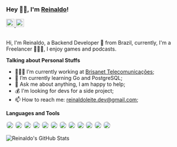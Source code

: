 ### Hey 👋🏻, I'm [Reinaldo](https://thereinas.dev)!

<a href="https://www.linkedin.com/in/reinaldoleitedev/">
  <img alt="Reinaldo LinkedIn" width="22px" src="https://cdn-icons-png.flaticon.com/512/145/145807.png" />
</a>
<a href="http://lattes.cnpq.br/3117113128952097">
  <img alt="Reinaldo Lattes" width="22px" src="https://user-images.githubusercontent.com/58734819/134575298-76241cb6-6931-47ac-bf46-c4f9ce7ea194.png" />
</a>

<br />
<br />

Hi, I'm Reinaldo, a Backend Developer 🚀 from Brazil, currently, I'm a Freelancer 👨🏽‍💻, I enjoy games and podcasts.

**Talking about Personal Stuffs**

- 👨🏽‍💻 I’m currently working at [Brisanet Telecomunicações](https://www.brisanet.com.br/);
- 🤔 I’m currently learning Go and PostgreSQL; 
- 💬 Ask me about anything, I am happy to help;
- 💰 I'm looking for devs for a side project;
- 📫 How to reach me: reinaldoleite.dev@gmail.com;

**Languages and Tools** 

<code><a href="https://golang.org/"><img height="20" style="border-radius: 50%" src="https://pbs.twimg.com/profile_images/1142154201444823041/O6AczwfV_400x400.png"></a></code>
<code><a href="https://www.php.net/"><img height="20" style="border-radius: 50%" src="https://pbs.twimg.com/profile_images/815698345716912128/hwUcGZ41_400x400.jpg"></a></code>
<code><a href="https://www.javascript.com/"><img height="20" style="border-radius: 50%" src="https://pbs.twimg.com/profile_images/1509903834151325697/1Ked07gR_400x400.jpg"></a></code>
<code><a href="https://laravel.com/"><img height="20" style="border-radius: 50%" src="https://pbs.twimg.com/profile_images/1163911054788833282/AcA2LnWL_400x400.jpg"></a></code>
<code><a href="https://codeigniter.com/"><img height="20" style="border-radius: 50%"
src="https://i.imgur.com/ZSjhaTw.png"></a></code>
<code><a href="https://nodejs.org/"><img height="20" style="border-radius: 50%" src="https://pbs.twimg.com/profile_images/1262824892535373825/BiXDFDDp_400x400.jpg"></a></code>
<code><a href="https://www.mysql.com/"><img height="20" style="border-radius: 50%" src="https://pbs.twimg.com/profile_images/1255113654049128448/J5Yt92WW_400x400.png"></a></code>
<code><a href="https://www.postgresql.org/"><img height="20" style="border-radius: 50%" src="https://pbs.twimg.com/profile_images/938272746328543232/kxHkAenZ_400x400.jpg"></a></code>
<code><a href="https://www.mongodb.com/"><img height="20" style="border-radius: 50%"
src="https://pbs.twimg.com/profile_images/1452637606559326217/GFz_P-5e_400x400.png"></a></code>
<code><a href="https://docker.com/"><img height="20" style="border-radius: 50%" src="https://pbs.twimg.com/profile_images/1491922873275105290/cJX1HgMT_400x400.jpg"></a></code>
<code><a href="https://kubernetes.io/"><img height="20" style="border-radius: 50%"
src="https://i.imgur.com/K5TbzX0.png"></a></code>
<code><a href="https://git-scm.com/"><img height="20" style="border-radius: 50%"
src="https://i.imgur.com/IiCtpV1.png"></a></code>

![Reinaldo's GitHub Stats](https://github-readme-stats.vercel.app/api?username=reinaldoleitedev&show_icons=true&hide_border=true&theme=dracula)

